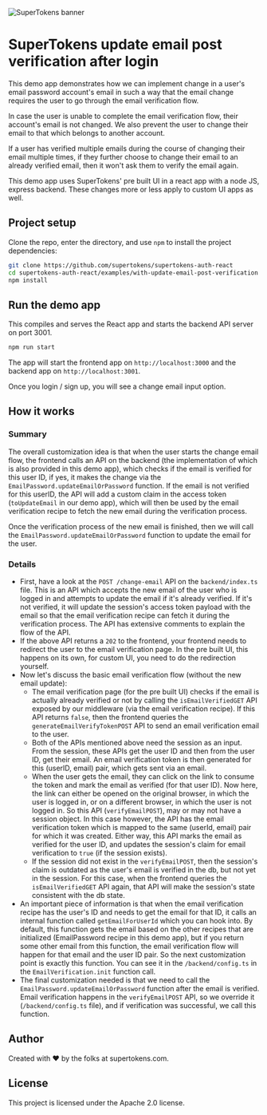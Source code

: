 ![SuperTokens banner](https://raw.githubusercontent.com/supertokens/supertokens-logo/master/images/Artboard%20%E2%80%93%2027%402x.png)

# SuperTokens update email post verification after login

This demo app demonstrates how we can implement change in a user's email password account's email in such a way that the email change requires the user to go through the email verification flow.

In case the user is unable to complete the email verification flow, their account's email is not changed. We also prevent the user to change their email to that which belongs to another account.

If a user has verified multiple emails during the course of changing their email multiple times, if they further choose to change their email to an already verified email, then it won't ask them to verify the email again.

This demo app uses SuperTokens' pre built UI in a react app with a node JS, express backend. These changes more or less apply to custom UI apps as well.

## Project setup

Clone the repo, enter the directory, and use `npm` to install the project dependencies:

```bash
git clone https://github.com/supertokens/supertokens-auth-react
cd supertokens-auth-react/examples/with-update-email-post-verification
npm install
```

## Run the demo app

This compiles and serves the React app and starts the backend API server on port 3001.

```bash
npm run start
```

The app will start the frontend app on `http://localhost:3000` and the backend app on `http://localhost:3001`.

Once you login / sign up, you will see a change email input option.

## How it works

### Summary

The overall customization idea is that when the user starts the change email flow, the frontend calls an API on the backend (the implementation of which is also provided in this demo app), which checks if the email is verified for this user ID, if yes, it makes the change via the `EmailPassword.updateEmailOrPassword` function. If the email is not verified for this userID, the API will add a custom claim in the access token (`toUpdateEmail` in our demo app), which will then be used by the email verification recipe to fetch the new email during the verification process.

Once the verification process of the new email is finished, then we will call the `EmailPassword.updateEmailOrPassword` function to update the email for the user.

### Details

-   First, have a look at the `POST /change-email` API on the `backend/index.ts` file. This is an API which accepts the new email of the user who is logged in and attempts to update the email if it's already verified. If it's not verified, it will update the session's access token payload with the email so that the email verification recipe can fetch it during the verification process. The API has extensive comments to explain the flow of the API.
-   If the above API returns a `202` to the frontend, your frontend needs to redirect the user to the email verification page. In the pre built UI, this happens on its own, for custom UI, you need to do the redirection yourself.
-   Now let's discuss the basic email verification flow (without the new email update):
    -   The email verification page (for the pre built UI) checks if the email is actually already verified or not by calling the `isEmailVerifiedGET` API exposed by our middleware (via the email verification recipe). If this API returns `false`, then the frontend queries the `generateEmailVerifyTokenPOST` API to send an email verification email to the user.
    -   Both of the APIs mentioned above need the session as an input. From the session, these APIs get the user ID and then from the user ID, get their email. An email verification token is then generated for this (userID, email) pair, which gets sent via an email.
    -   When the user gets the email, they can click on the link to consume the token and mark the email as verified (for that user ID). Now here, the link can either be opened on the original browser, in which the user is logged in, or on a different browser, in which the user is not logged in. So this API (`verifyEmailPOST`), may or may not have a session object. In this case however, the API has the email verification token which is mapped to the same (userId, email) pair for which it was created. Either way, this API marks the email as verified for the user ID, and updates the session's claim for email verification to `true` (if the session exists).
    -   If the session did not exist in the `verifyEmailPOST`, then the session's claim is outdated as the user's email is verified in the db, but not yet in the session. For this case, when the frontend queries the `isEmailVerifiedGET` API again, that API will make the session's state consistent with the db state.
-   An important piece of information is that when the email verification recipe has the user's ID and needs to get the email for that ID, it calls an internal function called `getEmailForUserId` which you can hook into. By default, this function gets the email based on the other recipes that are initialized (EmailPassword recipe in this demo app), but if you return some other email from this function, the email verification flow will happen for that email and the user ID pair. So the next customization point is exactly this function. You can see it in the `/backend/config.ts` in the `EmailVerification.init` function call.
-   The final customization needed is that we need to call the `EmailPassword.updateEmailOrPassword` function after the email is verified. Email verification happens in the `verifyEmailPOST` API, so we override it (`/backend/config.ts` file), and if verification was successful, we call this function.

## Author

Created with :heart: by the folks at supertokens.com.

## License

This project is licensed under the Apache 2.0 license.
